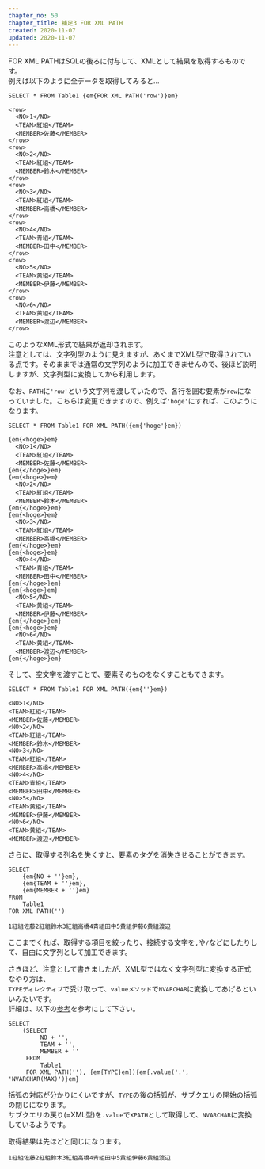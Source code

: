 ```yaml
---
chapter_no: 50
chapter_title: 補足3 FOR XML PATH
created: 2020-11-07
updated: 2020-11-07
---
```

FOR XML PATHはSQLの後ろに付与して、XMLとして結果を取得するものです。  
例えば以下のように全データを取得してみると…

```:SQL
SELECT * FROM Table1 {em{FOR XML PATH('row')}em}
```

```:取得結果
<row>
  <NO>1</NO>
  <TEAM>紅組</TEAM>
  <MEMBER>佐藤</MEMBER>
</row>
<row>
  <NO>2</NO>
  <TEAM>紅組</TEAM>
  <MEMBER>鈴木</MEMBER>
</row>
<row>
  <NO>3</NO>
  <TEAM>紅組</TEAM>
  <MEMBER>高橋</MEMBER>
</row>
<row>
  <NO>4</NO>
  <TEAM>青組</TEAM>
  <MEMBER>田中</MEMBER>
</row>
<row>
  <NO>5</NO>
  <TEAM>黄組</TEAM>
  <MEMBER>伊藤</MEMBER>
</row>
<row>
  <NO>6</NO>
  <TEAM>黄組</TEAM>
  <MEMBER>渡辺</MEMBER>
</row>
```

このようなXML形式で結果が返却されます。  
注意としては、文字列型のように見えますが、あくまでXML型で取得されている点です。そのままでは通常の文字列のように加工できませんので、後ほど説明しますが、文字列型に変換してから利用します。

なお、`PATH`に`'row'`という文字列を渡していたので、各行を囲む要素が`row`になっていました。こちらは変更できますので、例えば`'hoge'`にすれば、このようになります。

```:SQL
SELECT * FROM Table1 FOR XML PATH({em{'hoge'}em})
```

```:取得結果
{em{<hoge>}em}
  <NO>1</NO>
  <TEAM>紅組</TEAM>
  <MEMBER>佐藤</MEMBER>
{em{</hoge>}em}
{em{<hoge>}em}
  <NO>2</NO>
  <TEAM>紅組</TEAM>
  <MEMBER>鈴木</MEMBER>
{em{</hoge>}em}
{em{<hoge>}em}
  <NO>3</NO>
  <TEAM>紅組</TEAM>
  <MEMBER>高橋</MEMBER>
{em{</hoge>}em}
{em{<hoge>}em}
  <NO>4</NO>
  <TEAM>青組</TEAM>
  <MEMBER>田中</MEMBER>
{em{</hoge>}em}
{em{<hoge>}em}
  <NO>5</NO>
  <TEAM>黄組</TEAM>
  <MEMBER>伊藤</MEMBER>
{em{</hoge>}em}
{em{<hoge>}em}
  <NO>6</NO>
  <TEAM>黄組</TEAM>
  <MEMBER>渡辺</MEMBER>
{em{</hoge>}em}
```

そして、空文字を渡すことで、要素そのものをなくすこともできます。

```:SQL
SELECT * FROM Table1 FOR XML PATH({em{''}em})
```

```:取得結果
<NO>1</NO>
<TEAM>紅組</TEAM>
<MEMBER>佐藤</MEMBER>
<NO>2</NO>
<TEAM>紅組</TEAM>
<MEMBER>鈴木</MEMBER>
<NO>3</NO>
<TEAM>紅組</TEAM>
<MEMBER>高橋</MEMBER>
<NO>4</NO>
<TEAM>青組</TEAM>
<MEMBER>田中</MEMBER>
<NO>5</NO>
<TEAM>黄組</TEAM>
<MEMBER>伊藤</MEMBER>
<NO>6</NO>
<TEAM>黄組</TEAM>
<MEMBER>渡辺</MEMBER>
```

さらに、取得する列名を失くすと、要素のタグを消失させることができます。

```:SQL
SELECT
    {em{NO + ''}em},
    {em{TEAM + ''}em},
    {em{MEMBER + ''}em}
FROM
    Table1
FOR XML PATH('')
```

```:取得結果
1紅組佐藤2紅組鈴木3紅組高橋4青組田中5黄組伊藤6黄組渡辺
```

ここまでくれば、取得する項目を絞ったり、接続する文字を`,`や`/`などにしたりして、自由に文字列として加工できます。


さきほど、注意として書きましたが、XML型ではなく文字列型に変換する正式なやり方は、  
`TYPEディレクティブ`で受け取って、`valueメソッド`で`NVARCHAR`に変換してあげるといいみたいです。  
詳細は、以下の[参考](#参考)を参考にして下さい。

```:SQL
SELECT
    (SELECT
         NO + '',
         TEAM + '',
         MEMBER + ''
     FROM
         Table1
     FOR XML PATH(''), {em{TYPE}em}){em{.value('.', 'NVARCHAR(MAX)')}em}
```

括弧の対応が分かりにくいですが、`TYPE`の後の括弧が、サブクエリの開始の括弧の閉じになります。  
サブクエリの戻り(=XML型)を`.value`で`XPATH`として取得して、`NVARCHAR`に変換しているようです。

取得結果は先ほどと同じになります。

```:取得結果
1紅組佐藤2紅組鈴木3紅組高橋4青組田中5黄組伊藤6黄組渡辺
```
